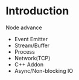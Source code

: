 # Introduction

Node advance

* Event Emitter
* Stream/Buffer
* Process
* Network\(TCP\)
* C++ Addon
* Async/Non-blocking IO

